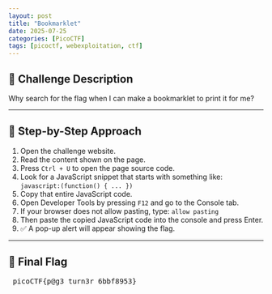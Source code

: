 ```yaml
---
layout: post
title: "Bookmarklet"
date: 2025-07-25
categories: [PicoCTF]
tags: [picoctf, webexploitation, ctf]
---
```


## 🔖 Challenge Description

Why search for the flag when I can make a bookmarklet to print it for me?

---

## 🧭 Step-by-Step Approach

1. Open the challenge website.  
2. Read the content shown on the page.  
3. Press `Ctrl + U` to open the page source code.  
4. Look for a JavaScript snippet that starts with something like: `javascript:(function() { ... })`
5. Copy that entire JavaScript code.  
6. Open Developer Tools by pressing `F12` and go to the Console tab.  
7. If your browser does not allow pasting, type: `allow pasting`
8. Then paste the copied JavaScript code into the console and press Enter.  
9. ✅ A pop-up alert will appear showing the flag.

---

## 🎯 Final Flag
<pre> picoCTF{p@g3_turn3r_6bbf8953} </pre>


